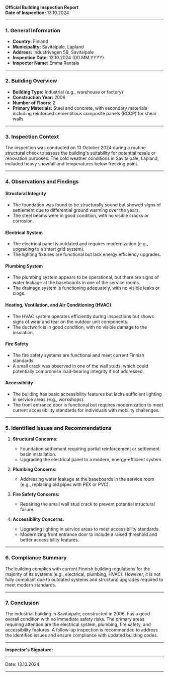 

**Official Building Inspection Report**  
**Date of Inspection:** 13.10.2024  

---

### **1. General Information**  
- **Country:** Finland  
- **Municipality:** Savitaipale, Lapland  
- **Address:** Industrivägen 5B, Savitaipale  
- **Inspection Date:** 13.10.2024 (DD.MM.YYYY)  
- **Inspector Name:** Emma Rantala  

---

### **2. Building Overview**  
- **Building Type:** Industrial (e.g., warehouse or factory)  
- **Construction Year:** 2006  
- **Number of Floors:** 2  
- **Primary Materials:** Steel and concrete, with secondary materials including reinforced cementitious composite panels (RCCP) for shear walls.  

---

### **3. Inspection Context**  
The inspection was conducted on 13 October 2024 during a routine structural check to assess the building's suitability for potential resale or renovation purposes. The cold weather conditions in Savitaipale, Lapland, included heavy snowfall and temperatures below freezing point.

---

### **4. Observations and Findings**  

#### **Structural Integrity**  
- The foundation was found to be structurally sound but showed signs of settlement due to differential ground warming over the years.  
- The steel beams were in good condition, with no visible cracks or corrosion.  

#### **Electrical System**  
- The electrical panel is outdated and requires modernization (e.g., upgrading to a smart grid system).  
- The lighting fixtures are functional but lack energy efficiency upgrades.  

#### **Plumbing System**  
- The plumbing system appears to be operational, but there are signs of water leakage at the baseboards in one of the service rooms.  
- The drainage system is functioning adequately, with no visible leaks or clogs.  

#### **Heating, Ventilation, and Air Conditioning (HVAC)**  
- The HVAC system operates efficiently during inspections but shows signs of wear and tear on the outdoor unit components.  
- The ductwork is in good condition, with no visible damage to the insulation.  

#### **Fire Safety**  
- The fire safety systems are functional and meet current Finnish standards.  
- A small crack was observed in one of the wall studs, which could potentially compromise load-bearing integrity if not addressed.  

#### **Accessibility**  
- The building has basic accessibility features but lacks sufficient lighting in service areas (e.g., workshops).  
- The front entrance door is functional but requires modernization to meet current accessibility standards for individuals with mobility challenges.  

---

### **5. Identified Issues and Recommendations**  
1. **Structural Concerns:**  
   - Foundation settlement requiring partial reinforcement or settlement basin installation.  
   - Upgrading the electrical panel to a modern, energy-efficient system.  

2. **Plumbing Concerns:**  
   - Addressing water leakage at the baseboards in the service room (e.g., replacing old pipes with PEX or PVC).  

3. **Fire Safety Concerns:**  
   - Repairing the small wall stud crack to prevent potential structural failure.  

4. **Accessibility Concerns:**  
   - Upgrading lighting in service areas to meet accessibility standards.  
   - Modernizing front entrance door to include a raised threshold and better accessibility features.  

---

### **6. Compliance Summary**  
The building complies with current Finnish building regulations for the majority of its systems (e.g., electrical, plumbing, HVAC). However, it is not fully compliant due to outdated systems and structural upgrades required to meet modern standards.

---

### **7. Conclusion**  
The industrial building in Savitaipale, constructed in 2006, has a good overall condition with no immediate safety risks. The primary areas requiring attention are the electrical system, plumbing, fire safety, and accessibility features. A follow-up inspection is recommended to address the identified issues and ensure compliance with updated building codes.

---

**Inspector's Signature:**  
_________________________  
Date: 13.10.2024  

---